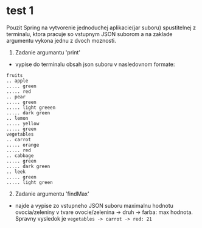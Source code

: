 # test 1

Pouzit Spring na vytvorenie jednoduchej aplikacie(jar suboru) spustitelnej z terminalu, ktora pracuje so vstupnym JSON suborom a na zaklade argumentu vykona jednu z dvoch moznosti.

1. Zadanie argumantu 'print'
- vypise do terminalu obsah json suboru v nasledovnom formate:
```
fruits
.. apple
..... green
..... red
.. pear
..... green
..... light greeen
..... dark green
.. lemon
..... yellow
..... green
vegetables
.. carrot
..... orange
..... red
.. cabbage
..... green
..... dark green
.. leek
..... green
..... light green
```

2. Zadanie argumentu 'findMax'
- najde a vypise zo vstupneho JSON suboru maximalnu hodnotu ovocia/zeleniny v tvare
ovocie/zelenina -> druh -> farba: max hodnota. Spravny vysledok je 
```vegetables -> carrot -> red: 21```
  
